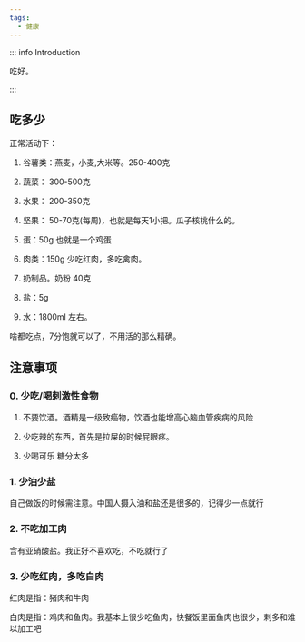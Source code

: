```yaml
---
tags:
  - 健康
---
```

::: info Introduction

吃好。

:::

## 吃多少

正常活动下：

1. 谷薯类：燕麦，小麦,大米等。250-400克

2. 蔬菜： 300-500克

3. 水果： 200-350克

4. 坚果： 50-70克(每周)，也就是每天1小把。瓜子核桃什么的。

5. 蛋：50g 也就是一个鸡蛋

6. 肉类：150g 少吃红肉，多吃禽肉。

7. 奶制品。奶粉 40克

8. 盐：5g

9. 水：1800ml 左右。 


啥都吃点，7分饱就可以了，不用活的那么精确。


## 注意事项

### 0. 少吃/喝刺激性食物


1. 不要饮酒。酒精是一级致癌物，饮酒也能增高心脑血管疾病的风险

2. 少吃辣的东西，首先是拉屎的时候屁眼疼。

3. 少喝可乐 糖分太多

### 1. 少油少盐

自己做饭的时候需注意。中国人摄入油和盐还是很多的，记得少一点就行

### 2. 不吃加工肉

含有亚硝酸盐。我正好不喜欢吃，不吃就行了

### 3. 少吃红肉，多吃白肉

红肉是指：猪肉和牛肉

白肉是指：鸡肉和鱼肉。我基本上很少吃鱼肉，快餐饭里面鱼肉也很少，刺多和难以加工吧

